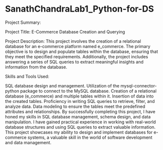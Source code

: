 # SanathChandraLab1_Python-for-DS
Project Summary:

Project Title: E-Commerce Database Creation and Querying

Project Description:
This project involves the creation of a relational database for an e-commerce platform named e_commerce. The primary objective is to design and populate tables within the database, ensuring that they meet the specified requirements. Additionally, the project includes answering a series of SQL queries to extract meaningful insights and information from the database.

Skills and Tools Used:

SQL database design and management.
Utilization of the mysql-connector-python package to connect to the MySQL database.
Creation of a relational database (e_commerce) and multiple tables within it.
Insertion of data into the created tables.
Proficiency in writing SQL queries to retrieve, filter, and analyze data.
Data modeling to ensure the tables meet the predefined attributes and relationships.
By successfully completing this project, I have honed my skills in SQL database management, schema design, and data manipulation. I have gained practical experience in working with real-world database structures and using SQL queries to extract valuable information. This project showcases my ability to design and implement databases for e-commerce systems, a valuable skill in the world of software development and data management.
